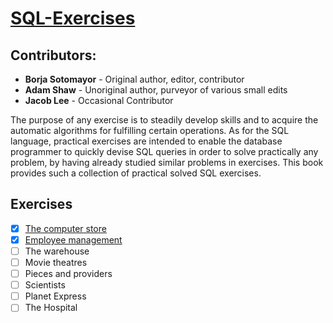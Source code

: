 # [SQL-Exercises](https://en.wikibooks.org/wiki/SQL_Exercises)

## Contributors:

- **Borja Sotomayor** - Original author, editor, contributor
- **Adam Shaw** - Unoriginal author, purveyor of various small edits
- **Jacob Lee** - Occasional Contributor


The purpose of any exercise is to steadily develop skills and to acquire the automatic algorithms for fulfilling certain operations. As for the SQL language, practical exercises are intended to enable the database programmer to quickly devise SQL queries in order to solve practically any problem, by having already studied similar problems in exercises. This book provides such a collection of practical solved SQL exercises.

## Exercises

- [x] [The computer store](https://github.com/Zhenye-Na/SQL-Exercises/tree/master/1.%20The%20computer%20store)
- [x] [Employee management](https://github.com/Zhenye-Na/SQL-Exercises/tree/master/2.%20Employee%20management)
- [ ] The warehouse
- [ ] Movie theatres
- [ ] Pieces and providers
- [ ] Scientists
- [ ] Planet Express
- [ ] The Hospital